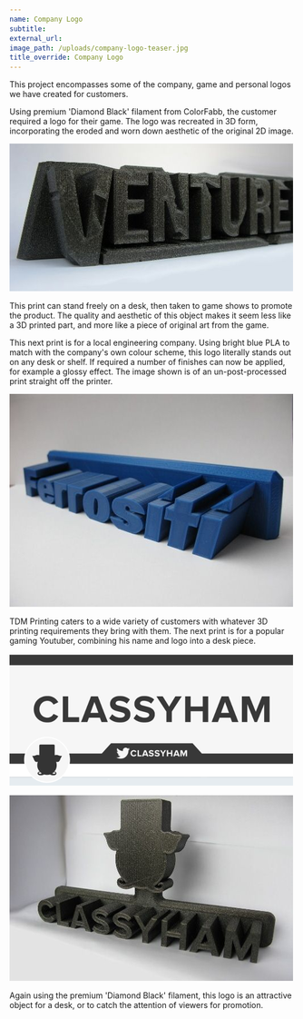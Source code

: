 ```yaml
---
name: Company Logo
subtitle:
external_url:
image_path: /uploads/company-logo-teaser.jpg
title_override: Company Logo
---
```


This project encompasses some of the company, game and personal logos we have created for customers.

Using premium 'Diamond Black' filament from ColorFabb, the customer required a logo for their game. The logo was recreated in 3D form, incorporating the eroded and worn down aesthetic of the original 2D image.

![](/uploads/versions/venture-verse-2---x----500-260x---.JPG)

This print can stand freely on a desk, then taken to game shows to promote the product. The quality and aesthetic of this object makes it seem less like a 3D printed part, and more like a piece of original art from the game.

This next print is for a local engineering company. Using bright blue PLA to match with the company's own colour scheme, this logo literally stands out on any desk or shelf. If required a number of finishes can now be applied, for example a glossy effect. The image shown is of an un-post-processed print straight off the printer.

![](/uploads/versions/ferrositi-web-image---x----500-375x---.JPG)

TDM Printing caters to a wide variety of customers with whatever 3D printing requirements they bring with them. The next print is for a popular gaming Youtuber, combining his name and logo into a desk piece.

![](/uploads/versions/classyham-1---x----500-233x---.PNG)

![](/uploads/versions/classyham-2---x----500-327x---.JPG)

Again using the premium 'Diamond Black' filament, this logo is an attractive object for a desk, or to catch the attention of viewers for promotion.
